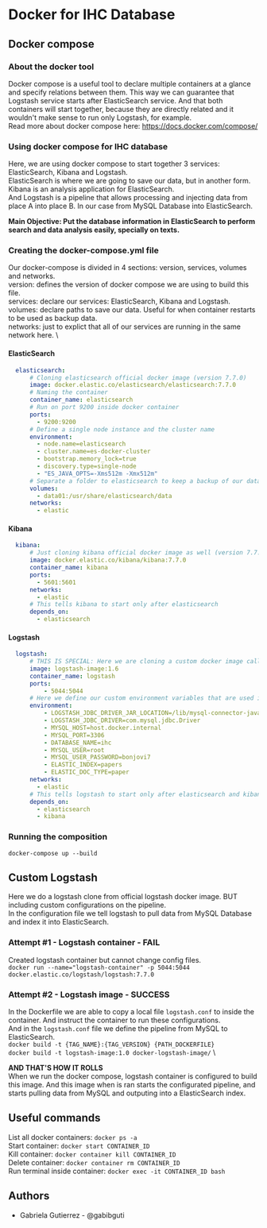 # Docker for IHC Database

## Docker compose

### About the docker tool
Docker compose is a useful tool to declare multiple containers at a glance and specify relations between them. This way we can guarantee that Logstash service starts after ElasticSearch service. And that both containers will start together, because they are directly related and it wouldn't make sense to run only Logstash, for example. \
Read more about docker compose here: https://docs.docker.com/compose/

### Using docker compose for IHC database
Here, we are using docker compose to start together 3 services: ElasticSearch, Kibana and Logstash. \
ElasticSearch is where we are going to save our data, but in another form. \
Kibana is an analysis application for ElasticSearch. \
And Logstash is a pipeline that allows processing and injecting data from place A into place B. In our case from MySQL Database into ElasticSearch.

**Main Objective: Put the database information in ElasticSearch to perform search and data analysis easily, specially on texts.**

### Creating the docker-compose.yml file

Our docker-compose is divided in 4 sections: version, services, volumes and networks. \
version: defines the version of docker compose we are using to build this file. \
services: declare our services: ElasticSearch, Kibana and Logstash. \
volumes: declare paths to save our data. Useful for when container restarts to be used as backup data. \
networks: just to explict that all of our services are running in the same network here. \

#### ElasticSearch
```yml
  elasticsearch:
      # Cloning elasticsearch official docker image (version 7.7.0)
      image: docker.elastic.co/elasticsearch/elasticsearch:7.7.0
      # Naming the container
      container_name: elasticsearch
      # Run on port 9200 inside docker container
      ports:
        - 9200:9200
      # Define a single node instance and the cluster name
      environment:
        - node.name=elasticsearch
        - cluster.name=es-docker-cluster
        - bootstrap.memory_lock=true
        - discovery.type=single-node
        - "ES_JAVA_OPTS=-Xms512m -Xmx512m"
      # Separate a folder to elasticsearch to keep a backup of our data (used on container restart)
      volumes:
        - data01:/usr/share/elasticsearch/data
      networks:
        - elastic
```
#### Kibana
```yml
  kibana:
      # Just cloning kibana official docker image as well (version 7.7.0)
      image: docker.elastic.co/kibana/kibana:7.7.0
      container_name: kibana
      ports:
        - 5601:5601
      networks:
        - elastic
      # This tells kibana to start only after elasticsearch
      depends_on:
        - elasticsearch
```
#### Logstash
```yml
  logstash:
      # THIS IS SPECIAL: Here we are cloning a custom docker image called "logstash-image" on version 1.6
      image: logstash-image:1.6
      container_name: logstash
      ports:
          - 5044:5044
      # Here we define our custom environment variables that are used inside our custom logstash pipeline
      environment:
          - LOGSTASH_JDBC_DRIVER_JAR_LOCATION=/lib/mysql-connector-java-5.1.46/mysql-connector-java-5.1.46-bin.jar
          - LOGSTASH_JDBC_DRIVER=com.mysql.jdbc.Driver
          - MYSQL_HOST=host.docker.internal
          - MYSQL_PORT=3306
          - DATABASE_NAME=ihc
          - MYSQL_USER=root
          - MYSQL_USER_PASSWORD=bonjovi7
          - ELASTIC_INDEX=papers
          - ELASTIC_DOC_TYPE=paper
      networks:
        - elastic
      # This tells logstash to start only after elasticsearch and kibana
      depends_on:
        - elasticsearch
        - kibana
```

### Running the composition
`docker-compose up --build`

## Custom Logstash

Here we do a logstash clone from official logstash docker image. BUT including custom configurations on the pipeline. \
In the configuration file we tell logstash to pull data from MySQL Database and index it into ElasticSearch.

### Attempt #1 - Logstash container - FAIL
Created logstash container but cannot change config files. \
`docker run --name="logstash-container" -p 5044:5044 docker.elastic.co/logstash/logstash:7.7.0`

### Attempt #2 - Logstash image - SUCCESS

In the Dockerfile we are able to copy a local file `logstash.conf` to inside the container. And instruct the container to run these configurations. \
And in the `logstash.conf` file we define the pipeline from MySQL to ElasticSearch. \
`docker build -t {TAG_NAME}:{TAG_VERSION} {PATH_DOCKERFILE}` \
`docker build -t logstash-image:1.0 docker-logstash-image/` \

**AND THAT'S HOW IT ROLLS** \
When we run the docker compose, logstash container is configured to build this image. And this image when is ran starts the configurated pipeline, and starts pulling data from MySQL and outputing into a ElasticSearch index.

## Useful commands

List all docker containers: `docker ps -a` \
Start container: `docker start CONTAINER_ID` \
Kill container: `docker container kill CONTAINER_ID` \
Delete container: `docker container rm CONTAINER_ID` \
Run terminal inside container: `docker exec -it CONTAINER_ID bash`

## Authors
- Gabriela Gutierrez - @gabibguti